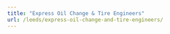 ```yaml
---
title: "Express Oil Change & Tire Engineers"
url: /leeds/express-oil-change-and-tire-engineers/
---
```

